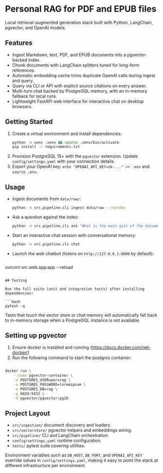 # Personal RAG for PDF and EPUB files

Local retrieval-augmented generation stack built with Python, LangChain, pgvector, and OpenAI models.

## Features

- Ingest Markdown, text, PDF, and EPUB documents into a pgvector-backed index.
- Chunk documents with LangChain splitters tuned for long-form references.
- Automatic embedding cache trims duplicate OpenAI calls during ingest and query.
- Query via CLI or API with explicit source citations on every answer.
- Multi-turn chat backed by PostgreSQL memory, with an in-memory fallback for local runs.
- Lightweight FastAPI web interface for interactive chat on desktop browsers.

## Getting Started

1. Create a virtual environment and install dependencies:
   ```bash
   python -m venv .venv && source .venv/bin/activate
   pip install -r requirements.txt
   ```
2. Provision PostgreSQL 15+ with the `pgvector` extension. Update `config/settings.yaml` with your connection details.
3. Export your OpenAI key: `echo "OPENAI_API_KEY=sk-..." >> .env` and `source .env`.

## Usage

- Ingest documents from `data/raw/`:
  ```bash
  python -m src.pipeline.cli ingest data/raw --reindex
  ```
- Ask a question against the index:
  ```bash
  python -m src.pipeline.cli ask "What is the main gist of the documents?"
  ```
- Start an interactive chat session with conversational memory:
  ```bash
  python -m src.pipeline.cli chat
  ```
- Launch the web chatbot (listens on `http://127.0.0.1:8000` by default):
  ```bash
 uvicorn src.web.app:app --reload
  ```

## Testing

Run the full suite (unit and integration tests) after installing dependencies:

```bash
pytest -q
```

Tests that touch the vector store or chat memory will automatically fall back to in-memory storage when a PostgreSQL instance is not available.

## Setting up pgvector

1. Ensure docker is installed and running (https://docs.docker.com/get-docker/)
2. Run the following command to start the postgres container:

```bash
   
docker run \
    --name pgvector-container \
    -e POSTGRES_USER=persrag \
    -e POSTGRES_PASSWORD=loremipsum \
    -e POSTGRES_DB=rag \
    -p 6024:5432 \
    -d pgvector/pgvector:pg16
```

## Project Layout

- `src/ingestion/` document discovery and loaders.
- `src/vectorstore/` pgvector helpers and embeddings wiring.
- `src/pipeline/` CLI and LangChain orchestration.
- `config/settings.yaml` runtime configuration.
- `tests/` pytest suite covering utilities.

Environment variables such as `DB_HOST`, `DB_PORT`, and `OPENAI_API_KEY` override values in `config/settings.yaml`, making it easy to point the stack at different infrastructure per environment.

